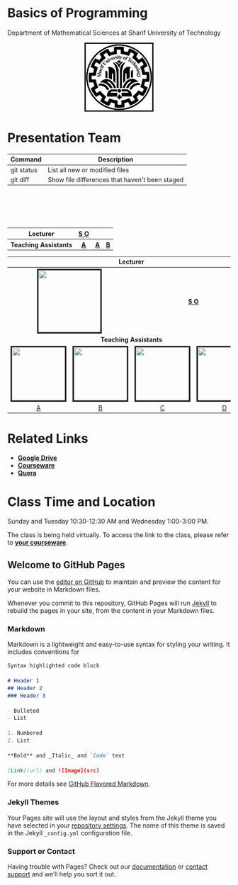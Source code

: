 

# Basics of Programming 
Department of Mathematical Sciences at Sharif University of Technology          
<center><img src=".\Images\SUT.png" alt="" border='3' height='150' width='150' /></center>

# Presentation Team

| Command | Description |
| --- | --- |
| git status | List all new or modified files |
| git diff | Show file differences that haven't been staged |

<table>
  <tr>
    <th colspan="2"><center><span style="font-weight:bold">Lecturer</span></th>
    <th colspan="3"><a href="https://nastaraan.github.io/test2/">S O</a></th>
  </tr>
  <tr>
    <th colspan="2"><center><span style="font-weight:bold">Teaching Assistants</span></th>
    <th colspan="3"><a href="https://nastaraan.github.io/test2/">A</a></th>
    <br><br><th colspan="3"><a href="https://nastaraan.github.io/test2/">A</a></th>
    <br><br><th colspan="3"><a href="https://nastaraan.github.io/test2/">B</a></th>
  </tr>
</table>

<table>
  <tr>
    <td colspan="5"><center><span style="font-weight:bold">Lecturer</span></center></td>
  </tr>
  <tr>
    <th colspan="2"><center><img src="" alt="" border='3' height='140' width='140' /></center></th>
    <th colspan="3"><a href="https://nastaraan.github.io/test2/">S O</a></th>
  </tr>
  <tr>
    <td colspan="5"><center><span style="font-weight:bold">Teaching Assistants</span></center></td>
  </tr>
  <tr>
    <td><img src="" alt="" border='3' height='120' width='120' /></td>
    <td><img src="" alt="" border='3' height='120' width='120' /></td>
    <td><img src="" alt="" border='3' height='120' width='120' /></td>
    <td><img src="" alt="" border='3' height='120' width='120' /></td>
  </tr>
   <tr>
    <td><center><a href="">A</a></center></td>
    <td><center><a href="">B</a></center></td>
    <td><center><a href="">C</a></center></td>
    <td><center><a href="">D</a></center></td>
  </tr>
</table>


# Related Links

* [**Google Drive**](https://nastaraan.github.io/test2/)
* [**Courseware**](https://nastaraan.github.io/test2/)
* [**Quera**](https://nastaraan.github.io/test2/)


# Class Time and Location
Sunday and Tuesday 10:30-12:30 AM and Wednesday 1:00-3:00 PM.

The class is being held virtually. To access the link to the class, please refer to [**your courseware**](https://nastaraan.github.io/test2/).

## Welcome to GitHub Pages

You can use the [editor on GitHub](https://github.com/nastaraan/test2/edit/gh-pages/README.md) to maintain and preview the content for your website in Markdown files.

Whenever you commit to this repository, GitHub Pages will run [Jekyll](https://jekyllrb.com/) to rebuild the pages in your site, from the content in your Markdown files.

### Markdown

Markdown is a lightweight and easy-to-use syntax for styling your writing. It includes conventions for

```markdown
Syntax highlighted code block

# Header 1
## Header 2
### Header 3

- Bulleted
- List

1. Numbered
2. List

**Bold** and _Italic_ and `Code` text

[Link](url) and ![Image](src)
```

For more details see [GitHub Flavored Markdown](https://guides.github.com/features/mastering-markdown/).

### Jekyll Themes

Your Pages site will use the layout and styles from the Jekyll theme you have selected in your [repository settings](https://github.com/nastaraan/test2/settings). The name of this theme is saved in the Jekyll `_config.yml` configuration file.

### Support or Contact

Having trouble with Pages? Check out our [documentation](https://docs.github.com/categories/github-pages-basics/) or [contact support](https://github.com/contact) and we’ll help you sort it out.

